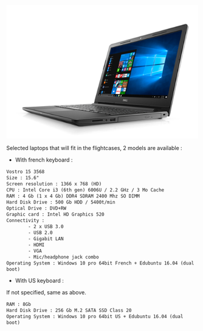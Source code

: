 
![Dell](dell.png)

Selected laptops that will fit in the flightcases, 2 models are available :
* With french keyboard :


```
Vostro 15 3568
Size : 15.6"
Screen resolution : 1366 x 768 (HD)
CPU : Intel Core i3 (6th gen) 6006U / 2.2 GHz / 3 Mo Cache
RAM : 4 Gb (1 x 4 Gb) DDR4 SDRAM 2400 Mhz SO DIMM
Hard Disk Drive : 500 Gb HDD / 5400t/min
Optical Drive : DVD+RW
Graphic card : Intel HD Graphics 520
Connectivity :
        - 2 x USB 3.0
        - USB 2.0
        - Gigabit LAN
        - HDMI
        - VGA
        - Mic/headphone jack combo
Operating System : Windows 10 pro 64bit French + Edubuntu 16.04 (dual boot)
```

* With US keyboard :

If not specified, same as above.

```
RAM : 8Gb
Hard Disk Drive : 256 Gb M.2 SATA SSD Class 20
Operating System : Windows 10 pro 64bit US + Edubuntu 16.04 (dual boot)
```


